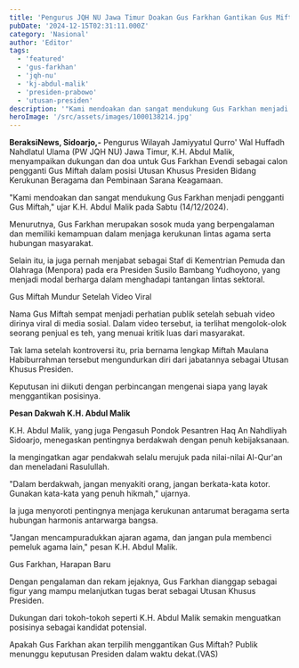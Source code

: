 ```yaml
---
title: 'Pengurus JQH NU Jawa Timur Doakan Gus Farkhan Gantikan Gus Miftah'
pubDate: '2024-12-15T02:31:11.000Z'
category: 'Nasional'
author: 'Editor'
tags:
  - 'featured'
  - 'gus-farkhan'
  - 'jqh-nu'
  - 'kj-abdul-malik'
  - 'presiden-prabowo'
  - 'utusan-presiden'
description: '"Kami mendoakan dan sangat mendukung Gus Farkhan menjadi pengganti Gus Miftah," ujar K.H. Abdul Malik'
heroImage: '/src/assets/images/1000138214.jpg'
---
```


**BeraksiNews, Sidoarjo,-** Pengurus Wilayah Jamiyyatul Qurro' Wal Huffadh Nahdlatul Ulama (PW JQH NU) Jawa Timur, K.H. Abdul Malik, menyampaikan dukungan dan doa untuk Gus Farkhan Evendi sebagai calon pengganti Gus Miftah dalam posisi Utusan Khusus Presiden Bidang Kerukunan Beragama dan Pembinaan Sarana Keagamaan.

"Kami mendoakan dan sangat mendukung Gus Farkhan menjadi pengganti Gus Miftah," ujar K.H. Abdul Malik pada Sabtu (14/12/2024).

Menurutnya, Gus Farkhan merupakan sosok muda yang berpengalaman dan memiliki kemampuan dalam menjaga kerukunan lintas agama serta hubungan masyarakat.

Selain itu, ia juga pernah menjabat sebagai Staf di Kementrian Pemuda dan Olahraga (Menpora) pada era Presiden Susilo Bambang Yudhoyono, yang menjadi modal berharga dalam menghadapi tantangan lintas sektoral.

Gus Miftah Mundur Setelah Video Viral

Nama Gus Miftah sempat menjadi perhatian publik setelah sebuah video dirinya viral di media sosial. Dalam video tersebut, ia terlihat mengolok-olok seorang penjual es teh, yang menuai kritik luas dari masyarakat.

Tak lama setelah kontroversi itu, pria bernama lengkap Miftah Maulana Habiburrahman tersebut mengundurkan diri dari jabatannya sebagai Utusan Khusus Presiden.

Keputusan ini diikuti dengan perbincangan mengenai siapa yang layak menggantikan posisinya.

**Pesan Dakwah K.H. Abdul Malik**

K.H. Abdul Malik, yang juga Pengasuh Pondok Pesantren Haq An Nahdliyah Sidoarjo, menegaskan pentingnya berdakwah dengan penuh kebijaksanaan.

Ia mengingatkan agar pendakwah selalu merujuk pada nilai-nilai Al-Qur'an dan meneladani Rasulullah.

"Dalam berdakwah, jangan menyakiti orang, jangan berkata-kata kotor. Gunakan kata-kata yang penuh hikmah," ujarnya.

Ia juga menyoroti pentingnya menjaga kerukunan antarumat beragama serta hubungan harmonis antarwarga bangsa.

"Jangan mencampuradukkan ajaran agama, dan jangan pula membenci pemeluk agama lain," pesan K.H. Abdul Malik.

Gus Farkhan, Harapan Baru

Dengan pengalaman dan rekam jejaknya, Gus Farkhan dianggap sebagai figur yang mampu melanjutkan tugas berat sebagai Utusan Khusus Presiden.

Dukungan dari tokoh-tokoh seperti K.H. Abdul Malik semakin menguatkan posisinya sebagai kandidat potensial.

Apakah Gus Farkhan akan terpilih menggantikan Gus Miftah? Publik menunggu keputusan Presiden dalam waktu dekat.(VAS)
